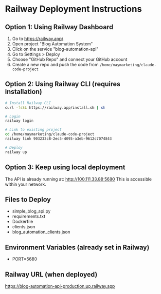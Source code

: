 # Railway Deployment Instructions

## Option 1: Using Railway Dashboard
1. Go to https://railway.app/
2. Open project "Blog Automation System" 
3. Click on the service "blog-automation-api"
4. Go to Settings > Deploy
5. Choose "GitHub Repo" and connect your GitHub account
6. Create a new repo and push the code from `/home/maymarketing/claude-code-project`

## Option 2: Using Railway CLI (requires installation)
```bash
# Install Railway CLI
curl -fsSL https://railway.app/install.sh | sh

# Login
railway login

# Link to existing project
cd /home/maymarketing/claude-code-project
railway link 903233c8-2ec5-4095-a3eb-9612c7074843

# Deploy
railway up
```

## Option 3: Keep using local deployment
The API is already running at: http://100.111.33.88:5680
This is accessible within your network.

## Files to Deploy
- simple_blog_api.py
- requirements.txt
- Dockerfile
- clients.json
- blog_automation_clients.json

## Environment Variables (already set in Railway)
- PORT=5680

## Railway URL (when deployed)
https://blog-automation-api-production.up.railway.app